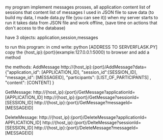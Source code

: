 my program implement messages prosses,
all application content list of sessions that  content list of messages
I used in JSON file to save data
(to build my data, I made data.py file (you can see it))
when my server starts to run it takes data from JSON file and work offline, (save time on actions that don't access to the database)

have 3 objects: application,session,messages

to run this program:
in cmd write: python [ADDRESS TO SERVERFLASK.PY]
copy the {host_ip}:{port}(example:127.0.0.1:5000) to browser
and add a method

the methods:
AddMessage
http://{host_ip}:{port}/AddMessage?data={"application_id": [APPLICATION_ID], "session_id":[SESSION_ID], "message_id": [MESSAGEID], "participants": [LIST_OF_PARTICIPANTS] , "content": [CONTENT] }

GetMessage:
http://{host_ip}:{port}/GetMessage?applicationId=[APPLICATION_ID]
http://{host_ip}:{port}/GetMessage?sessionId=[SESSION_ID]
http://{host_ip}:{port}/GetMessage?messageId=[MESSAGEID]

DeleteMessage:
http://{host_ip}:{port}/DeleteMessage?applicationId= APPLICATION_ID]
http://{host_ip}:{port}/DelteMessage?sessionId=[SESSION_ID]
http://{host_ip}:{port}/DeleteMessage?messageId=[MESSAGEID]